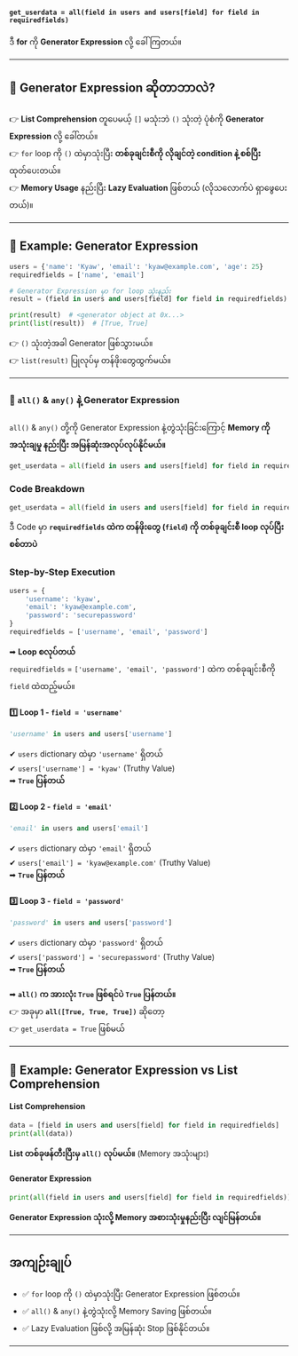 
#### `get_userdata = all(field in users and users[field] for field in requiredfields)`  

ဒီ **for** ကို **Generator Expression**  လို့ ခေါ်ကြတယ်။  

---

## 🔹 **Generator Expression ဆိုတာဘာလဲ?**
👉 **List Comprehension** တူပေမယ့် `[]` မသုံးဘဲ `()` သုံးတဲ့ ပုံစံကို **Generator Expression** လို့ ခေါ်တယ်။  
👉 `for` loop ကို `()` ထဲမှာသုံးပြီး **တစ်ခုချင်းစီကို လိုချင်တဲ့ condition နဲ့ စစ်ပြီး** ထုတ်ပေးတယ်။  
👉 **Memory Usage** နည်းပြီး **Lazy Evaluation** ဖြစ်တယ် (လိုသလောက်ပဲ ရှာဖွေပေးတယ်)။  

---

## 🔹 **Example: Generator Expression**
```python
users = {'name': 'Kyaw', 'email': 'kyaw@example.com', 'age': 25}
requiredfields = ['name', 'email']

# Generator Expression မှာ for loop သုံးနည်း
result = (field in users and users[field] for field in requiredfields)

print(result)  # <generator object at 0x...>
print(list(result))  # [True, True]
```
👉 `()` သုံးတဲ့အခါ Generator ဖြစ်သွားမယ်။  
👉 `list(result)` ပြုလုပ်မှ တန်ဖိုးတွေထွက်မယ်။  

---

### 🔹 **`all()` & `any()` နဲ့ Generator Expression**
`all()` & `any()` တို့ကို Generator Expression နဲ့တွဲသုံးခြင်းကြောင့် **Memory ကို အသုံးချမှု နည်းပြီး အမြန်ဆုံးအလုပ်လုပ်နိုင်မယ်။**  

```python
get_userdata = all(field in users and users[field] for field in requiredfields)
```


### **Code Breakdown**  
```python
get_userdata = all(field in users and users[field] for field in requiredfields)
```
ဒီ Code မှာ **`requiredfields` ထဲက တန်ဖိုးတွေ (`field`) ကို တစ်ခုချင်းစီ loop လုပ်ပြီး စစ်တာပဲ**   

### **Step-by-Step Execution**
```python
users = {
    'username': 'kyaw',
    'email': 'kyaw@example.com',
    'password': 'securepassword'
}
requiredfields = ['username', 'email', 'password']
```
➡ **Loop စလုပ်တယ်**  
`requiredfields` = `['username', 'email', 'password']` ထဲက တစ်ခုချင်းစီကို `field` ထဲထည့်မယ်။

#### **1️⃣ Loop 1 - `field = 'username'`**
```python
'username' in users and users['username']
```
✔ `users` dictionary ထဲမှာ `'username'` ရှိတယ်  
✔ `users['username'] = 'kyaw'` (Truthy Value)  
➡ **`True` ပြန်တယ်**

#### **2️⃣ Loop 2 - `field = 'email'`**
```python
'email' in users and users['email']
```
✔ `users` dictionary ထဲမှာ `'email'` ရှိတယ်  
✔ `users['email'] = 'kyaw@example.com'` (Truthy Value)  
➡ **`True` ပြန်တယ်**

#### **3️⃣ Loop 3 - `field = 'password'`**
```python
'password' in users and users['password']
```
✔ `users` dictionary ထဲမှာ `'password'` ရှိတယ်  
✔ `users['password'] = 'securepassword'` (Truthy Value)  
➡ **`True` ပြန်တယ်**

➡ **`all()` က အားလုံး `True` ဖြစ်ရင်ပဲ `True` ပြန်တယ်။**  
👉 အခုမှာ **`all([True, True, True])`** ဆိုတော့  
👉 `get_userdata = True` ဖြစ်မယ်



---

## 🔹 **Example: Generator Expression vs List Comprehension**
#### **List Comprehension**
```python
data = [field in users and users[field] for field in requiredfields]
print(all(data))
```
 **List တစ်ခုဖန်တီးပြီးမှ `all()` လုပ်မယ်။** (Memory အသုံးများ)

#### **Generator Expression**
```python
print(all(field in users and users[field] for field in requiredfields))
```
 **Generator Expression သုံးလို့ Memory အစားသုံးမှုနည်းပြီး လျင်မြန်တယ်။**  

---

##  **အကျဉ်းချုပ်**
- ✅ `for` loop ကို `()` ထဲမှာသုံးပြီး Generator Expression ဖြစ်တယ်။  
- ✅ `all()` & `any()` နဲ့တွဲသုံးလို့ Memory Saving ဖြစ်တယ်။  
- ✅ Lazy Evaluation ဖြစ်လို့ အမြန်ဆုံး Stop ဖြစ်နိုင်တယ်။  

---